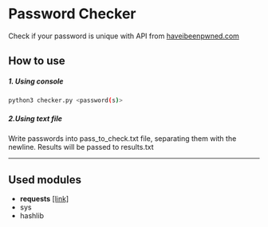# Password Checker
Check if your password is unique with API from [haveibeenpwned.com](http://haveibeenpwned.com "haveibeenpwned.com")

## How to use

##### 1. Using console
```bash
python3 checker.py <password(s)>
```
##### 2.Using text file
Write passwords into pass_to_check.txt file, separating them with the newline. Results will be passed to results.txt

------------
## Used modules
- **requests** [[link]](https://requests.readthedocs.io/en/master/ "[link]")
- sys
- hashlib
